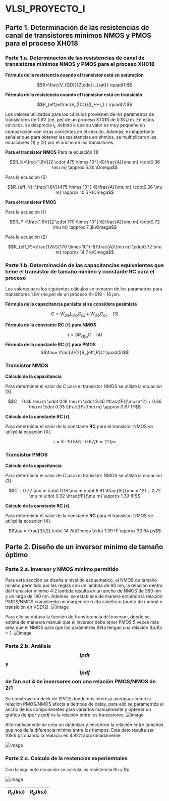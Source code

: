 # VLSI_PROYECTO_I

## Parte 1. Determinación de las resistencias de canal de transistores mínimos NMOS y PMOS para el proceso XH018

### Parte 1.a. Determinación de las resistencias de canal de transistores mínimos NMOS y PMOS para el proceso XH018

**Fórmula de la resistencia cuando el transistor está en saturación**

$$R=\frac{V_{DD}}{2\cdot I_{sat}} \quad(1)$$

**Fórmula de la resistencia cuando el transistor está en transición**

$$R_{eff}=\frac{V_{DD}}{I_H+I_L} \quad(2)$$

Los valores utilizados para los cálculos provienen de los parámetros de transistores de 1.8V (ne, pe) de un proceso XT018 de 0.18 $\mu$ m. En estos cálculos, se desprecia $I_L$​ debido a que su valor es muy pequeño en comparación con otras corrientes en el circuito. Además, es importante señalar que para obtener las resistencias en ohmios, se multiplicaron las ecuaciones (1) y (2) por el ancho de los transistores.

**Para el transistor NMOS**
Para la ecuación (1)

$$R_N=\frac{1.8V}{2 \cdot 475 \times 10^{-6}\frac{A}{\mu m} \cdot0.36 \mu m} \approx 5.2k \Omega$$

Para la ecuación (2)

$$R_{eff_N}=\frac{1.8V}{475 \times 10^{-6}\frac{A}{\mu m} \cdot0.36 \mu m} \approx 10.5 k\Omega$$

**Para el transistor PMOS**

Para la ecuación (1)

$$R_P =\frac{1.8V}{2 \cdot 170 \times 10^{-6}\frac{A}{\mu m} \cdot0.72 \mu m} \approx 7.3k\Omega$$

Para la ecuación (2)

$$R_{eff_P}=\frac{1.8V}{170 \times 10^{-6}\frac{A}{\mu m} \cdot0.72 \mu m} \approx 14.7 k\Omega$$

### Parte 1.b. Determinación de las capacitancias equivalentes que tiene el transistor de tamaño mínimo y constante RC para el proceso

Los valores para los siguientes cálculos se tomaron de los parámetros para transistores 1.8V (ne,pe) de un proceso XH018 - 18 $\mu$m.

**Fórmula de la capacitancia parásita si se considera pesimista**

$$C = W_{dib}L_{dib}C_{ox}+W_{dib}C_{ov} \quad(3)$$

**Fórmula de la constante RC ($\tau$) para NMOS**

$$\tau= 3R_{eff_N}C \quad(4)$$
**Fórmula de la constante RC ($\tau$) para PMOS**
$$\tau= \frac{3}{2}R_{eff_P}C \quad(5)$$


### Transistor NMOS

**Cálculo de la capacitancia**

Para determinar el valor de $C$ para el transistor NMOS se utilizó la ecuación (3).

$$C = 0.36 \mu m \cdot 0.18 \mu m \cdot 8.46 \tfrac{fF}{\mu m^2} + 0.36 \mu m \cdot 0.33 \tfrac{fF}{\mu m} \approx 0.67 fF$$

**Cálculo de la constante RC ($\tau$)**

Para determinar el valor de la constante **RC** para el transistor NMOS se utilizó la ecuación (X).

$$\tau = 3 \cdot 10.5k \Omega \cdot 0.67 fF \approx  21.1 ps$$

### Transistor PMOS

**Cálculo de la capacitancia**

Para determinar el valor de $C$ para el transistor NMOS se utilizó la ecuación (3).

$$C = 0.72 \mu m \cdot 0.18 \mu m \cdot 8.91 \tfrac{fF}{\mu m^2} + 0.72 \mu m \cdot 0.32 \tfrac{fF}{\mu m} \approx 1.39 fF$$

**Cálculo de la constante RC ($\tau$)**

Para determinar el valor de la constante **RC** para el transistor NMOS se utilizó la ecuación (X).

$$\tau = \frac{3}{2} \cdot 14.7k\Omega \cdot 1.39 fF \approx  30.64 ps$$

## Parte 2. Diseño de un inversor mínimo de tamaño óptimo

### Parte 2.a. Inversor y NMOS mínimo permitido
Para esta sección se diseña a nivel de esquematico, el NMOS de tamaño mínimo permitido por las reglas con un lambda de 90 nm, la relación dentro del transistor mínimo 4:2 lambda resulta en un ancho de NMOS de 360 nm y un largo de 180 nm. Además, se establece de manera empírica la relación PMOS/NMOS cumpliendo un margen de ruido simétrico (punto de umbral o transición en VDD/2).
![image](https://github.com/user-attachments/assets/3fb6f324-145c-4f9f-b6eb-1e99cec64ab5)

Para ello se obtuvo la función de fransferencia del inversor, donde se estima de maneara manual que el inversor debe tener PMOS 5 veces más area que el NMOS para que los parámetros Beta tengan una relación Bp/Bn = 1.
![image](https://github.com/user-attachments/assets/5a73812d-9a12-4e1a-8550-cc566db7d545)

### Parte 2.b. Análisis $$tpdr$$ y $$tpdf$$ de fan out 4 de inversores con una relación PMOS/NMOS de 2/1
Se construye un deck de SPICE donde nos intereza averiguar como la relación PMOS/NMOS afecta a tiempos de delay, para ello se parametriza el ancho de los componenetes para variarlos manualmente y optener un gráfica de $tpdr$
 y $tpdf$ vs la relación entre los transistores. 
 ![image](https://github.com/user-attachments/assets/2324b13a-5772-401a-ac23-73a75cb2bdd4)


 Alternativamente se crea un optimizar y encontrar la relación entre tamaños que nos de la diferencia mínima entre los tiempos. Este dato resulta ser 109.6 ps cuando la realacio es 4.92:1 aproximadamente.
 
 ![image](https://github.com/user-attachments/assets/8d981013-950f-4e54-a00d-b467505afa7f)

### Parte 2.c. Calculo de la restencias experiemtales

Con la siguinete ecuación se calcula las resistencia Rn y Rp

![image](https://github.com/user-attachments/assets/71c2f6c0-c0e0-45ec-a8e4-f8206612ed4a)

| $R_n (k\omega)$ | $R_p(k\omega)$ |
|-------|-------|

